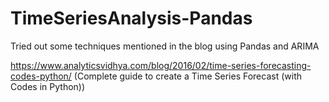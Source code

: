 # TimeSeriesAnalysis-Pandas
Tried out some techniques mentioned in the blog using Pandas and ARIMA

https://www.analyticsvidhya.com/blog/2016/02/time-series-forecasting-codes-python/
(Complete guide to create a Time Series Forecast (with Codes in Python))
